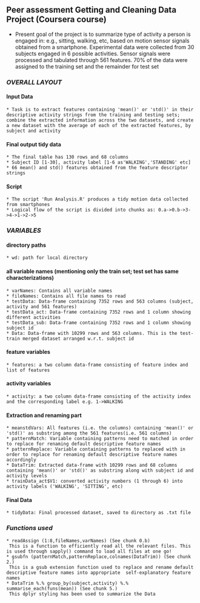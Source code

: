 ## Peer assessment Getting and Cleaning Data Project (Coursera course)
   * Present goal of the project is to summarize type of activity a person is engaged in: e.g., sitting, walking, etc, based on motion sensor signals obtained from a smartphone. Experimental data were collected from 30 subjects engaged in 6 possible activities. Sensor signals were processed and tabulated through 561 features. 70% of the data were assigned to the training set and the remainder for test set

### _OVERALL LAYOUT_
 
#### Input Data 
    * Task is to extract features containing 'mean()' or 'std()' in their descriptive activity strings from the training and testing sets; combine the extracted information across the two datasets, and create a new dataset with the average of each of the extracted features, by subject and activity

#### Final output tidy data
    * The final table has 130 rows and 68 columns
    * Subject ID [1-30], activity label [1-6 as'WALKING','STANDING' etc]
    * 66 mean() and std() features obtained from the feature descriptor strings

#### Script
    * The script 'Run Analysis.R' produces a tidy motion data collected from smartphones
    * Logical flow of the script is divided into chunks as: 0.a->0.b->3->4->1->2->5

### _VARIABLES_

#### directory paths
    * wd: path for local directory

#### all variable names (mentioning only the train set; test set has same characterizations)
    * varNames: Contains all variable names
    * fileNames: Contains all file names to read
    * testData: Data-frame containing 7352 rows and 563 columns (subject, activity and 561 features)
    * testData_act: Data-frame containing 7352 rows and 1 column showing different activities
    * testData_sub: Data-frame containing 7352 rows and 1 column showing subject id
    * Data: Data-frame with 10299 rows and 563 columns. This is the test-train merged dataset arranged w.r.t. subject id
 
#### feature variables
    * features: a two column data-frame consisting of feature index and list of features

#### activity variables
    * activity: a two column data-frame consisting of the activity index and the corresponding label e.g. 1->WALKING

#### Extraction and renaming part
    * meanstdVars: All features (i.e. the columns) containing 'mean()' or 'std()' as substring among the 561 features(i.e. 561 columns)
    * patternMatch: Variable containing patterns need to matched in order to replace for renaming default descriptive feature names
    * patternReplace: Variable containing patterns to replaced with in order to replace for renaming default descriptive feature names accordingly
    * DataTrim: Extracted data-frame with 10299 rows and 68 columns containing 'mean()' or 'std()' as substring along with subject id and activity levels
    * trainData_act$V1: converted activity numbers (1 through 6) into activity labels ('WALKING', 'SITTING', etc)

#### Final Data
    * tidyData: Final processed dataset, saved to directory as .txt file


### _Functions used_
    * readAssign (1:8,fileNames,varNames) (See chunk 0.b)
     This is a function to efficiently read all the relevant files. This is used through sapply() command to load all files at one go!
    * gsubfn (patternMatch,patternReplace,colnames(DataTrim)) (See chunk 2.)
     This is a gsub extension function used to replace and rename default descriptive feature names into appropriate  self-explanatory feature names
    * DataTrim %.% group_by(subject,activity) %.% summarise_each(funs(mean)) (See chunk 5.)
     This dplyr styling has been used to summarize the Data

